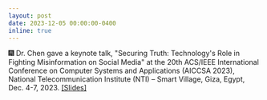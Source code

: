 ```yaml
---
layout: post
date: 2023-12-05 00:00:00-0400
inline: true
---
```


:fireworks: Dr. Chen gave a keynote talk, "Securing Truth: Technology's Role in Fighting Misinformation on Social Media" at the 20th ACS/IEEE International Conference on Computer Systems and Applications (AICCSA 2023), National Telecommunication Institute (NTI) – Smart Village, Giza, Egypt, Dec. 4-7, 2023. <a href='https://drive.google.com/file/d/1XHI07q0E9nMj9RkkCLHlXNlhMO56sdo_/view?usp=sharing'>[Slides]</a>
